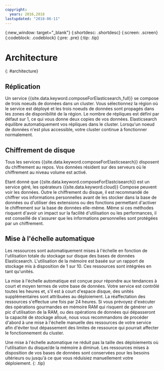 ```yaml
---
copyright:
  years: 2016,2018
lastupdated: "2018-06-11"
---
```


{:new_window: target="_blank"}
{:shortdesc: .shortdesc}
{:screen: .screen}
{:codeblock: .codeblock}
{:pre: .pre}
{:tip: .tip}

# Architecture 
{: #architecture}


## Réplication
Un service {{site.data.keyword.composeForElasticsearch_full}} se compose de trois noeuds de données dans un cluster.  Vous sélectionnez la région où le service est déployé et les trois noeuds de données sont propagés dans les zones de disponibilité de la région. Le nombre de répliques est défini par défaut sur 1, ce qui vous donne deux copies de vos données. Elasticsearch équilibre automatiquement vos répliques dans le cluster. Lorsqu'un noeud de données n'est plus accessible, votre cluster continue à fonctionner normalement.
   
## Chiffrement de disque

Tous les services {{site.data.keyword.composeForElasticsearch}} disposent du chiffrement au repos. Vos données résident sur des serveurs où le chiffrement au niveau volume est activé. 

Etant donné que {{site.data.keyword.composeForElastcisearch}} est un service géré, les opérateurs {{site.data.keyword.cloud}} Compose peuvent voir les données. Outre le chiffrement du disque, il est recommandé de chiffrer vos informations personnelles avant de les stocker dans la base de données ou d'utiliser des extensions ou des fonctions permettant d'activer le chiffrement sur la base de données elle-même. Même si ces méthodes risquent d'avoir un impact sur la facilité d'utilisation ou les performances, il est conseillé de s'assurer que les informations personnelles sont protégées par un chiffrement.

## Mise à l'échelle automatique

Les ressources sont automatiquement mises à l'échelle en fonction de l'utilisation totale du stockage sur disque des bases de données Elasticsearch. L'utilisation de la mémoire est basée sur un rapport de stockage mis à disposition de 1 sur 10. Ces ressources sont intégrées en tant qu'unités.

La mise à l'échelle automatique est conçue pour répondre aux tendances à court et moyen termes de votre base de données. Votre service est contrôlé toutes les heures et, s'il est à court d'espace disque, des unités supplémentaires sont attribuées au déploiement. La réaffectation des ressources s'effectue une fois par 24 heures. Si vous prévoyez d'exécuter des opérations gourmandes en mémoire RAM qui risquent de générer un pic d'utilisation de la RAM, ou des opérations de données qui dépasseront la capacité de stockage alloué, nous vous recommandons de procéder d'abord à une mise à l'échelle manuelle des ressources de votre service afin d'éviter tout dépassement des limites de ressource qui pourrait affecter le fonctionnement du cluster.

Une mise à l'échelle automatique ne réduit pas la taille des déploiements où l'utilisation du disque/de la mémoire à diminué. Les ressources mises à disposition de vos bases de données sont conservées pour les besoins ultérieurs ou jusqu'à ce que vous réduisiez manuellement votre déploiement.
{: .tip}

